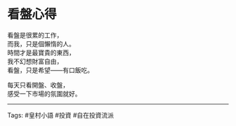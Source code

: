 # 看盤心得

看盤是很累的工作，  
而我，只是個懶惰的人。  
時間才是最寶貴的東西，  
我不幻想財富自由，  
看盤，只是希望——有口飯吃。  

每天只看開盤、收盤，  
感受一下市場的氛圍就好。

---

Tags: #皇村小語 #投資 #自在投資流派